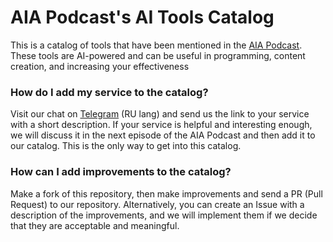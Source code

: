 # AIA Podcast's AI Tools Catalog
This is a catalog of tools that have been mentioned in the [AIA Podcast](https://itbeard.com/aia). 
These tools are AI-powered and can be useful in programming, content creation, and increasing your effectiveness

### How do I add my service to the catalog?
Visit our chat on [Telegram](https://t.me/aiapodcast) (RU lang) and send us the link to your service with a short description. If your service is helpful and interesting enough, we will discuss it in the next episode of the AIA Podcast and then add it to our catalog. This is the only way to get into this catalog.

### How can I add improvements to the catalog?
Make a fork of this repository, then make improvements and send a PR (Pull Request) to our repository. Alternatively, you can create an Issue with a description of the improvements, and we will implement them if we decide that they are acceptable and meaningful.
